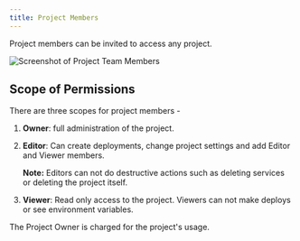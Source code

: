 ```yaml
---
title: Project Members
---
```


Project members can be invited to access any project.

<Image src="https://res.cloudinary.com/railway/image/upload/v1644620958/docs/MemberView_New_p0s3be.png"
alt="Screenshot of Project Team Members"
layout="responsive"
width={1377} height={823} quality={100} />

## Scope of Permissions

There are three scopes for project members -

1. **Owner**: full administration of the project.

2. **Editor**: Can create deployments, change project settings and add Editor and Viewer members.

    **Note:** Editors can not do destructive actions such as deleting services or deleting the project itself.

3. **Viewer**: Read only access to the project. Viewers can not make deploys or see environment variables.

The Project Owner is charged for the project's usage.